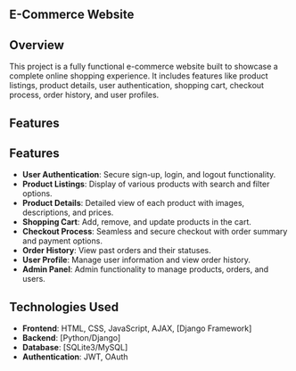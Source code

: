  ## E-Commerce Website

## Overview

This project is a fully functional e-commerce website built to showcase a complete online shopping experience. It includes features like product listings, product details, user authentication, shopping cart, checkout process, order history, and user profiles.

## Features

## Features

* **User Authentication**: Secure sign-up, login, and logout functionality.
* **Product Listings**: Display of various products with search and filter options.
* **Product Details**: Detailed view of each product with images, descriptions, and prices.
* **Shopping Cart**: Add, remove, and update products in the cart.
* **Checkout Process**: Seamless and secure checkout with order summary and payment options.
* **Order History**: View past orders and their statuses.
* **User Profile**: Manage user information and view order history.
* **Admin Panel**: Admin functionality to manage products, orders, and users.


## Technologies Used

* **Frontend**: HTML, CSS, JavaScript, AJAX, [Django Framework]
* **Backend**: [Python/Django]
* **Database**: [SQLite3/MySQL]
* **Authentication**: JWT, OAuth
